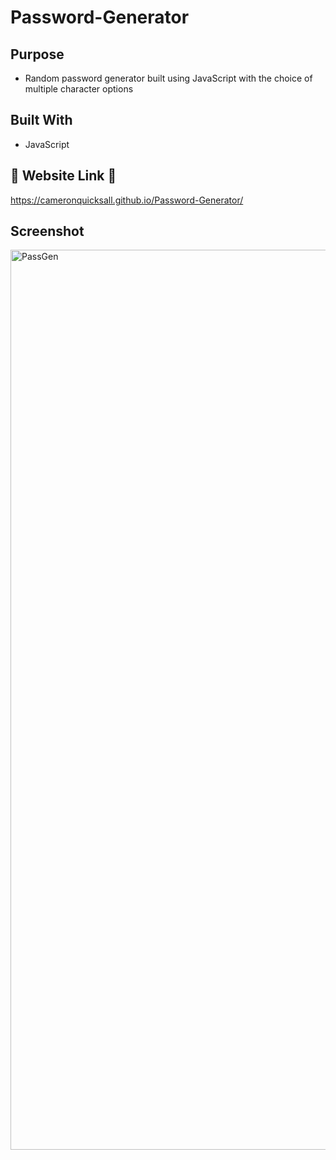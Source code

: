 # Password-Generator


## Purpose

* Random password generator built using JavaScript with the choice of multiple character options

## Built With 

* JavaScript

## 👾 Website Link 👾

https://cameronquicksall.github.io/Password-Generator/

## Screenshot 


<img width="1440" alt="PassGen" src="https://user-images.githubusercontent.com/91788324/140682325-5a8548f3-a725-448b-b23a-447cd8d21cc6.png">
